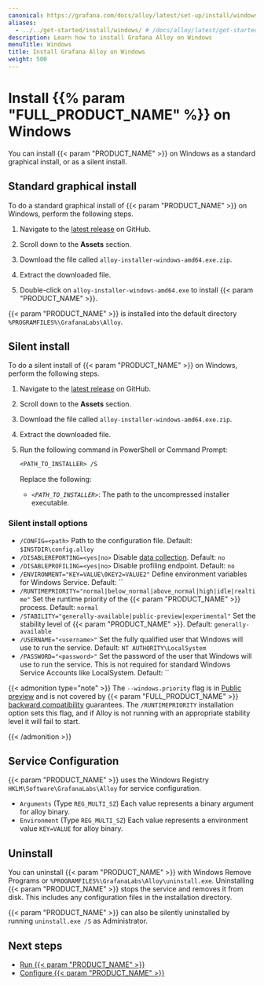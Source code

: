 ```yaml
---
canonical: https://grafana.com/docs/alloy/latest/set-up/install/windows/
aliases:
  - ../../get-started/install/windows/ # /docs/alloy/latest/get-started/install/windows/
description: Learn how to install Grafana Alloy on Windows
menuTitle: Windows
title: Install Grafana Alloy on Windows
weight: 500
---
```


# Install {{% param "FULL_PRODUCT_NAME" %}} on Windows

You can install {{< param "PRODUCT_NAME" >}} on Windows as a standard graphical install, or as a silent install.

## Standard graphical install

To do a standard graphical install of {{< param "PRODUCT_NAME" >}} on Windows, perform the following steps.

1. Navigate to the [latest release][latest] on GitHub.

1. Scroll down to the **Assets** section.

1. Download the file called `alloy-installer-windows-amd64.exe.zip`.

1. Extract the downloaded file.

1. Double-click on `alloy-installer-windows-amd64.exe` to install {{< param "PRODUCT_NAME" >}}.

{{< param "PRODUCT_NAME" >}} is installed into the default directory `%PROGRAMFILES%\GrafanaLabs\Alloy`.

## Silent install

To do a silent install of {{< param "PRODUCT_NAME" >}} on Windows, perform the following steps.

1. Navigate to the [latest release][latest] on GitHub.

1. Scroll down to the **Assets** section.

1. Download the file called `alloy-installer-windows-amd64.exe.zip`.

1. Extract the downloaded file.

1. Run the following command in PowerShell or Command Prompt:

   ```cmd
   <PATH_TO_INSTALLER> /S
   ```

   Replace the following:

   - _`<PATH_TO_INSTALLER>`_: The path to the uncompressed installer executable.

### Silent install options

* `/CONFIG=<path>` Path to the configuration file. Default: `$INSTDIR\config.alloy`
* `/DISABLEREPORTING=<yes|no>` Disable [data collection][]. Default: `no`
* `/DISABLEPROFILING=<yes|no>` Disable profiling endpoint. Default: `no`
* `/ENVIRONMENT="KEY=VALUE\0KEY2=VALUE2"` Define environment variables for Windows Service. Default: ``
* `/RUNTIMEPRIORITY="normal|below_normal|above_normal|high|idle|realtime"` Set the runtime priority of the {{< param "PRODUCT_NAME" >}} process. Default: `normal`
* `/STABILITY="generally-available|public-preview|experimental"` Set the stability level of {{< param "PRODUCT_NAME" >}}. Default: `generally-available`
* `/USERNAME="<username>"` Set the fully qualified user that Windows will use to run the service. Default: `NT AUTHORITY\LocalSystem`
* `/PASSWORD="<password>"` Set the password of the user that Windows will use to run the service. This is not required for standard Windows Service Accounts like LocalSystem. Default: ``

{{< admonition type="note" >}}
The `--windows.priority` flag is in [Public preview][stability] and is not covered by {{< param "FULL_PRODUCT_NAME" >}} [backward compatibility][] guarantees.
The `/RUNTIMEPRIORITY` installation option sets this flag, and if Alloy is not running with an appropriate stability level it will fail to start.

[stability]: https://grafana.com/docs/release-life-cycle/
[backward compatibility]: ../../../introduction/backward-compatibility/
{{< /admonition >}}

## Service Configuration

{{< param "PRODUCT_NAME" >}} uses the Windows Registry `HKLM\Software\GrafanaLabs\Alloy` for service configuration.

* `Arguments` (Type `REG_MULTI_SZ`) Each value represents a binary argument for alloy binary.
* `Environment` (Type `REG_MULTI_SZ`) Each value represents a environment value `KEY=VALUE` for alloy binary.

## Uninstall

You can uninstall {{< param "PRODUCT_NAME" >}} with Windows Remove Programs or `%PROGRAMFILES%\GrafanaLabs\Alloy\uninstall.exe`.
Uninstalling {{< param "PRODUCT_NAME" >}} stops the service and removes it from disk.
This includes any configuration files in the installation directory.

{{< param "PRODUCT_NAME" >}} can also be silently uninstalled by running `uninstall.exe /S` as Administrator.

## Next steps

* [Run {{< param "PRODUCT_NAME" >}}][Run]
* [Configure {{< param "PRODUCT_NAME" >}}][Configure]

[latest]: https://github.com/grafana/alloy/releases/latest
[data collection]: ../../../data-collection/
[Run]: ../../run/windows/
[Configure]: ../../../configure/windows/
